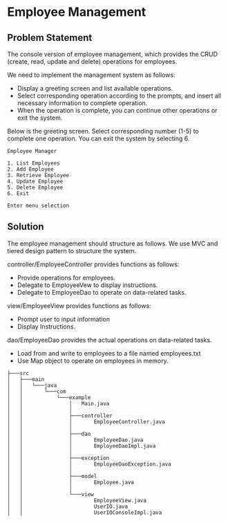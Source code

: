 # Employee Management

## Problem Statement

The console version of employee management, which provides the CRUD (create, read, update and delete) operations for employees.

We need to implement the management system as follows:

- Display a greeting screen and list available operations.
- Select corresponding operation according to the prompts, and insert all necessary information to complete operation.
- When the operation is complete, you can continue other operations or exit the system.

Below is the greeting screen. Select corresponding number (1-5) to complete one operation. You can exit the system by selecting 6.

```shell
Employee Manager

1. List Employees   
2. Add Employee     
3. Retrieve Employee
4. Update Employee  
5. Delete Employee  
6. Exit

Enter menu selection
```

## Solution

The employee management should structure as follows. We use MVC and tiered design pattern to structure the system.

controller/EmployeeController provides functions as follows:

- Provide operations for employees.
- Delegate to EmployeeVew to display instructions.
- Delegate to EmployeeDao to operate on data-related tasks.

view/EmployeeView provides functions as follows:

- Prompt user to input information
- Display Instructions.

dao/EmployeeDao provides the actual operations on data-related tasks.

- Load from and write to employees to a file named employees.txt
- Use Map object to operate on employees in memory.

```shell
├───src
│   ├───main
│   │   └───java
│   │       └───com
│   │           └───example
│   │               │   Main.java
│   │               │
│   │               ├───controller
│   │               │       EmployeeController.java
│   │               │
│   │               ├───dao
│   │               │       EmployeeDao.java
│   │               │       EmployeeDaoImpl.java
│   │               │
│   │               ├───exception
│   │               │       EmployeeDaoException.java
│   │               │
│   │               ├───model
│   │               │       Employee.java
│   │               │
│   │               └───view
│   │                       EmployeeView.java
│   │                       UserIO.java
│   │                       UserIOConsoleImpl.java
```
